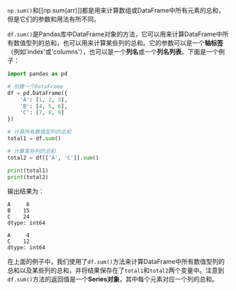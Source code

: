 `np.sum()`和[[np.sum(arr)]]都是用来计算数组或DataFrame中所有元素的总和，但是它们的参数和用法有所不同。

`df.sum()`是Pandas库中DataFrame对象的方法，它可以用来计算DataFrame中所有数值型列的总和，也可以用来计算某些列的总和。它的参数可以是一个**轴标签**（例如'index'或'columns'），也可以是一个**列名**或一个**列名列表**。下面是一个例子：

```python
import pandas as pd

# 创建一个DataFrame
df = pd.DataFrame({
    'A': [1, 2, 3],
    'B': [4, 5, 6],
    'C': [7, 8, 9]
})

# 计算所有数值型列的总和
total1 = df.sum()

# 计算某些列的总和
total2 = df[['A', 'C']].sum()

print(total1)
print(total2)
```

输出结果为：

```
A     6
B    15
C    24
dtype: int64

A     4
C    12
dtype: int64
```

在上面的例子中，我们使用了`df.sum()`方法来计算DataFrame中所有数值型列的总和以及某些列的总和，并将结果保存在了`total1`和`total2`两个变量中。注意到`df.sum()`方法的返回值是一个**Series对象**，其中每个元素对应一个列的总和。


